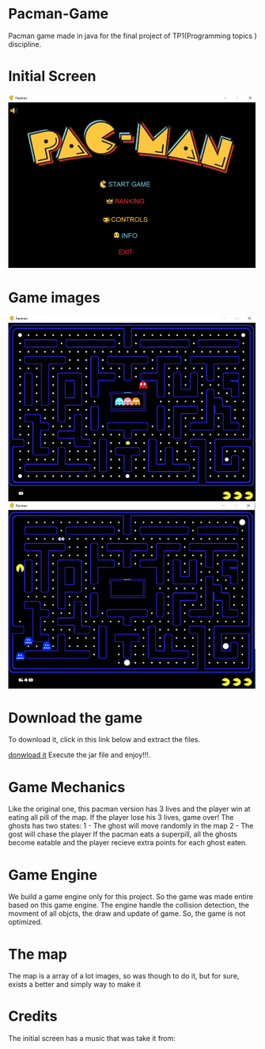 # Pacman-Game
 Pacman game made in java for the final project of TP1(Programming topics ) discipline.
 
 # Initial Screen
 <img src="https://github.com/zeroCass/Pacman-Game/blob/main/pacmanGame/src/images/readmeImg/menuImg.png" width=500>
 

# Game images
 <img src="https://github.com/zeroCass/Pacman-Game/blob/main/pacmanGame/src/images/readmeImg/gameImg0.png" width=500>
 <img src="https://github.com/zeroCass/Pacman-Game/blob/main/pacmanGame/src/images/readmeImg/gameImg1.png" width=500>


# Download the game
To download it, click in this link below and extract the files.

[donwload it](https://github.com/zeroCass/Pacman-Game/releases/download/v1.10.1/Pacman.Game.rar)
Execute the jar file and enjoy!!!.
 
 
 
 # Game Mechanics
 Like the original one, this pacman version has 3 lives and the player win at eating all pill of the map. If the player lose his 3 lives, game over!
 The ghosts has two states:
 1 - The ghost will move randomly in the map
 2 - The gost will chase the player
 If the pacman eats a superpill, all the ghosts become eatable and the player recieve extra points for each ghost eaten.
 

 
# Game Engine 
 We build a game engine only for this project. So the game was made entire based on this game engine.
 The engine handle the collision detection, the movment of all objcts, the draw and update of game.
 So, the game is not optimized.
 
 # The map
 The map is a array of a lot images, so was though to do it, but for sure, exists a better and simply way to make it
 
 # Credits
 The initial screen has a music that was take it from:
 

